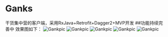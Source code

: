 # Ganks
干货集中营的客户端，采用RxJava+Retrofit+Dagger2+MVP开发
##功能持续完善中
效果图如下：
![Gankpic](https://github.com/hiliving/Ganks/blob/master/screenshot/Screenshot_2017-09-17-23-43-04.png)
![Gankpic](https://github.com/hiliving/Ganks/blob/master/screenshot/Screenshot_2017-09-17-23-43-16.png)
![Gankpic](https://github.com/hiliving/Ganks/blob/master/screenshot/Screenshot_2017-09-17-23-43-34.png)
![Gankpic](https://github.com/hiliving/Ganks/blob/master/screenshot/Screenshot_2017-09-17-23-44-08.png)
![Gankpic](https://github.com/hiliving/Ganks/blob/master/screenshot/Screenshot_2017-09-17-23-44-40.png)





